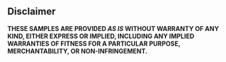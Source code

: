 ## Disclaimer

**THESE SAMPLES ARE PROVIDED *AS IS* WITHOUT WARRANTY OF ANY KIND, EITHER EXPRESS OR IMPLIED, INCLUDING ANY IMPLIED WARRANTIES OF FITNESS FOR A PARTICULAR PURPOSE, MERCHANTABILITY, OR NON-INFRINGEMENT.**

<i class="disclaimer-spacer"></i>